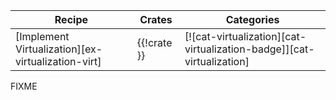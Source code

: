 | Recipe | Crates | Categories |
|--------|--------|------------|
| [Implement Virtualization][ex-virtualization-virt] | {{!crate }} | [![cat-virtualization][cat-virtualization-badge]][cat-virtualization] |

<div class="hidden">
FIXME
</div>
